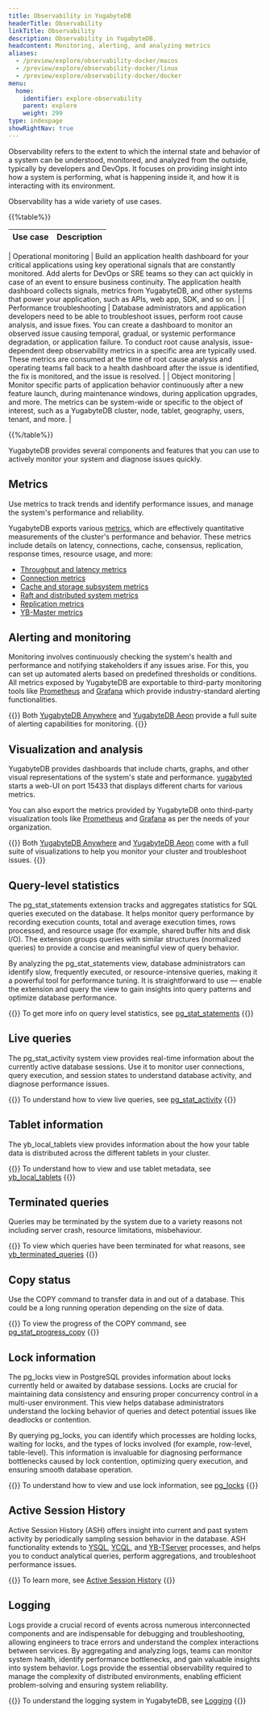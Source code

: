 ```yaml
---
title: Observability in YugabyteDB
headerTitle: Observability
linkTitle: Observability
description: Observability in YugabyteDB.
headcontent: Monitoring, alerting, and analyzing metrics
aliases:
  - /preview/explore/observability-docker/macos
  - /preview/explore/observability-docker/linux
  - /preview/explore/observability-docker/docker
menu:
  home:
    identifier: explore-observability
    parent: explore
    weight: 299
type: indexpage
showRightNav: true
---
```


Observability refers to the extent to which the internal state and behavior of a system can be understood, monitored, and analyzed from the outside, typically by developers and DevOps. It focuses on providing insight into how a system is performing, what is happening inside it, and how it is interacting with its environment.

Observability has a wide variety of use cases.

{{%table%}}

| Use case | Description |
| -------- | ----------- |

| Operational monitoring | Build an application health dashboard for your critical applications using key operational signals that are constantly monitored. Add alerts for DevOps or SRE teams so they can act quickly in case of an event to ensure business continuity. The application health dashboard collects signals, metrics from YugabyteDB, and other systems that power your application, such as APIs, web app, SDK, and so on. |
| Performance troubleshooting | Database administrators and application developers need to be able to troubleshoot issues, perform root cause analysis, and issue fixes. You can create a dashboard to monitor an observed issue causing temporal, gradual, or systemic performance degradation, or application failure. To conduct root cause analysis, issue-dependent deep observability metrics in a specific area are typically used. These metrics are consumed at the time of root cause analysis and operating teams fall back to a health dashboard after the issue is identified, the fix is monitored, and the issue is resolved. |
| Object monitoring | Monitor specific parts of application behavior continuously after a new feature launch, during maintenance windows, during application upgrades, and more. The metrics can be system-wide or specific to the object of interest, such as a YugabyteDB cluster, node, tablet, geography, users, tenant, and more. |

{{%/table%}}

YugabyteDB provides several components and features that you can use to actively monitor your system and diagnose issues quickly.

## Metrics

Use metrics to track trends and identify performance issues, and manage the system's performance and reliability.

YugabyteDB exports various [metrics](../../launch-and-manage/monitor-and-alert/metrics/#frequently-used-metrics), which are effectively quantitative measurements of the cluster's performance and behavior. These metrics include details on latency, connections, cache, consensus, replication, response times, resource usage, and more:

- [Throughput and latency metrics](../../launch-and-manage/monitor-and-alert/metrics/throughput)
- [Connection metrics](../../launch-and-manage/monitor-and-alert/metrics/connections)
- [Cache and storage subsystem metrics](../../launch-and-manage/monitor-and-alert/metrics/cache-storage)
- [Raft and distributed system metrics](../../launch-and-manage/monitor-and-alert/metrics/raft-dst)
- [Replication metrics](../../launch-and-manage/monitor-and-alert/metrics/replication)
- [YB-Master metrics](../../launch-and-manage/monitor-and-alert/metrics/ybmaster)

## Alerting and monitoring

Monitoring involves continuously checking the system's health and performance and notifying stakeholders if any issues arise. For this, you can set up automated alerts based on predefined thresholds or conditions. All metrics exposed by YugabyteDB are exportable to third-party monitoring tools like [Prometheus](./prometheus-integration/) and [Grafana](./grafana-dashboard/grafana/) which provide industry-standard alerting functionalities.

{{<tip>}}
Both [YugabyteDB Anywhere](../../yugabyte-platform/alerts-monitoring/) and [YugabyteDB Aeon](../../yugabyte-cloud/cloud-monitor/cloud-alerts/) provide a full suite of alerting capabilities for monitoring.
{{</tip>}}

## Visualization and analysis

YugabyteDB provides dashboards that include charts, graphs, and other visual representations of the system's state and performance. [yugabyted](../../reference/configuration/yugabyted/) starts a web-UI on port 15433 that displays different charts for various metrics.

You can also export the metrics provided by YugabyteDB onto third-party visualization tools like [Prometheus](./prometheus-integration/) and [Grafana](./grafana-dashboard/grafana/) as per the needs of your organization.

{{<tip>}}
Both [YugabyteDB Anywhere](../../yugabyte-platform/alerts-monitoring/anywhere-metrics/) and [YugabyteDB Aeon](../../yugabyte-cloud/cloud-monitor/overview/) come with a full suite of visualizations to help you monitor your cluster and troubleshoot issues.
{{</tip>}}

## Query-level statistics

The pg_stat_statements extension tracks and aggregates statistics for SQL queries executed on the database. It helps monitor query performance by recording execution counts, total and average execution times, rows processed, and resource usage (for example, shared buffer hits and disk I/O). The extension groups queries with similar structures (normalized queries) to provide a concise and meaningful view of query behavior.

By analyzing the pg_stat_statements view, database administrators can identify slow, frequently executed, or resource-intensive queries, making it a powerful tool for performance tuning. It is straightforward to use — enable the extension and query the view to gain insights into query patterns and optimize database performance.

{{<lead link="../query-1-performance/pg-stat-statements">}}
To get more info on query level statistics, see [pg_stat_statements](../query-1-performance/pg-stat-statements)
{{</lead>}}

## Live queries

The pg_stat_activity system view provides real-time information about the currently active database sessions. Use it to monitor user connections, query execution, and session states to understand database activity, and diagnose performance issues.

{{<lead link="./pg-stat-activity">}}
To understand how to view live queries, see [pg_stat_activity](./pg-stat-activity)
{{</lead>}}

## Tablet information

The yb_local_tablets view provides information about the how your table data is distributed across the different tablets in your cluster.

{{<lead link="./yb-local-tablets">}}
To understand how to view and use tablet metadata, see [yb_local_tablets](./yb-local-tablets)
{{</lead>}}

## Terminated queries

Queries may be terminated by the system due to a variety reasons not including server crash, resource limitations, misbehaviour.

{{<lead link="./yb-pg-stat-get-queries">}}
To view which queries have been terminated for what reasons, see [yb_terminated_queries](./yb-pg-stat-get-queries/)
{{</lead>}}

## Copy status

Use the COPY command to transfer data in and out of a database. This could be a long running operation depending on the size of data.

{{<lead link="./pg-stat-progress-copy">}}
To view the progress of the COPY command, see [pg_stat_progress_copy](./pg-stat-progress-copy)
{{</lead>}}

## Lock information

The pg_locks view in PostgreSQL provides information about locks currently held or awaited by database sessions. Locks are crucial for maintaining data consistency and ensuring proper concurrency control in a multi-user environment. This view helps database administrators understand the locking behavior of queries and detect potential issues like deadlocks or contention.

By querying pg_locks, you can identify which processes are holding locks, waiting for locks, and the types of locks involved (for example, row-level, table-level). This information is invaluable for diagnosing performance bottlenecks caused by lock contention, optimizing query execution, and ensuring smooth database operation.

{{<lead link="./pg-locks">}}
To understand how to view and use lock information, see [pg_locks](./pg-locks)
{{</lead>}}

## Active Session History

Active Session History (ASH) offers insight into current and past system activity by periodically sampling session behavior in the database. ASH functionality extends to [YSQL](../../api/ysql/), [YCQL](../../api/ycql/), and [YB-TServer](../../architecture/yb-tserver/) processes, and helps you to conduct analytical queries, perform aggregations, and troubleshoot performance issues.

{{<lead link="./active-session-history">}}
To learn more, see [Active Session History](./active-session-history)
{{</lead>}}

## Logging

Logs provide a crucial record of events across numerous interconnected components and are indispensable for debugging and troubleshooting, allowing engineers to trace errors and understand the complex interactions between services. By aggregating and analyzing logs, teams can monitor system health, identify performance bottlenecks, and gain valuable insights into system behavior. Logs provide the essential observability required to manage the complexity of distributed environments, enabling efficient problem-solving and ensuring system reliability.

{{<lead link="./logging/">}}
To understand the logging system in YugabyteDB, see [Logging](./logging/)
{{</lead>}}
